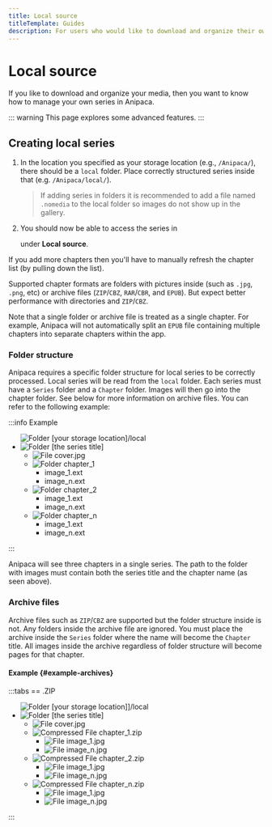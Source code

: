 ```yaml
---
title: Local source
titleTemplate: Guides
description: For users who would like to download and organize their own media.
---
```


# Local source

If you like to download and organize your media, then you want to know how to manage your own series in Anipaca.

::: warning
This page explores some advanced features.
:::

## Creating local series

1. In the location you specified as your storage location (e.g., `/Anipaca/`), there should be a `local` folder. Place correctly structured series inside that (e.g. `/Anipaca/local/`).

    > If adding series in folders it is recommended to add a file named `.nomedia` to the local folder so images do not show up in the gallery.

1. You should now be able to access the series in <nav to="sources"> under **Local source**.

If you add more chapters then you'll have to manually refresh the chapter list (by pulling down the list).

Supported chapter formats are folders with pictures inside (such as `.jpg`, `.png`, etc) or archive files (`ZIP`/`CBZ`, `RAR`/`CBR`, and `EPUB`).
But expect better performance with directories and `ZIP`/`CBZ`.

Note that a single folder or archive file is treated as a single chapter. For example, Anipaca will not automatically split an `EPUB` file containing multiple chapters into separate chapters within the app.

### Folder structure

Anipaca requires a specific folder structure for local series to be correctly processed.
Local series will be read from the `local` folder.
Each series must have a `Series` folder and a `Chapter` folder.
Images will then go into the chapter folder.
See below for more information on archive files.
You can refer to the following example:

:::info Example
<div class="tree">
  <ul>
    <img src="/img/folder.svg" alt="Folder" class="tree-icon icon-folder">
    <span class="folder root">[your storage location]/local</span>
    <li>
      <img src="/img/folder.svg" alt="Folder" class="tree-icon icon-folder">
      <span class="folder main">[the series title]</span>
      <ul>
        <li>
          <img src="/img/jpeg.svg" alt="File" class="tree-icon icon-jpeg">
          <span class="file jpg">cover<span class="file-extension">.jpg</span></span>
        </li>
        <li>
          <img src="/img/folder.svg" alt="Folder" class="tree-icon icon-folder">
          <span class="folder">chapter_1</span>
          <ul>
            <li><span class="file">image_1<span class="file-extension">.ext</span></span></li>
            <li><span class="file">image_n<span class="file-extension">.ext</span></span></li>
          </ul>
        </li>
        <li>
          <img src="/img/folder.svg" alt="Folder" class="tree-icon icon-folder">
          <span class="folder">chapter_2</span>
          <ul>
            <li><span class="file">image_1<span class="file-extension">.ext</span></span></li>
            <li><span class="file">image_n<span class="file-extension">.ext</span></span></li>
          </ul>
        </li>
        <li>
          <img src="/img/folder.svg" alt="Folder" class="tree-icon icon-folder">
          <span class="folder">chapter_n</span>
          <ul>
            <li><span class="file">image_1<span class="file-extension">.ext</span></span></li>
            <li><span class="file">image_n<span class="file-extension">.ext</span></span></li>
          </ul>
        </li>
      </ul>
    </li>
  </ul>
</div>
:::

Anipaca will see three chapters in a single series.
The path to the folder with images must contain both the series title and the chapter name (as seen above).

### Archive files

Archive files such as `ZIP`/`CBZ` are supported but the folder structure inside is not.
Any folders inside the archive file are ignored.
You must place the archive inside the `Series` folder where the name will become the `Chapter` title.
All images inside the archive regardless of folder structure will become pages for that chapter.

#### Example {#example-archives}

:::tabs
== .ZIP
<div class="tree">
  <ul>
    <img src="/img/folder.svg" alt="Folder" class="tree-icon icon-folder">
    <span class="folder root">[your storage location]]/local</span>
    <li>
      <img src="/img/folder.svg" alt="Folder" class="tree-icon icon-folder">
      <span class="folder main">[the series title]</span>
      <ul>
        <li>
          <img src="/img/jpeg.svg" alt="File" class="tree-icon icon-jpeg">
          <span class="file jpg">cover<span class="file-extension">.jpg</span></span>
        </li>
        <li>
          <img src="/img/zip.svg" alt="Compressed File" class="tree-icon icon-zip">
          <span class="file zip">chapter_1<span class="file-extension">.zip</span></span>
          <ul>
            <li>
              <img src="/img/jpeg.svg" alt="File" class="tree-icon icon-jpeg">
              <span class="file jpg">image_1<span class="file-extension">.jpg</span></span>
            </li>
            <li>
              <img src="/img/jpeg.svg" alt="File" class="tree-icon icon-jpeg">
              <span class="file jpg">image_n<span class="file-extension">.jpg</span></span>
            </li>
          </ul>
        </li>
        <li>
          <img src="/img/zip.svg" alt="Compressed File" class="tree-icon icon-zip">
          <span class="file zip">chapter_2<span class="file-extension">.zip</span></span>
          <ul>
            <li>
              <img src="/img/jpeg.svg" alt="File" class="tree-icon icon-jpeg">
              <span class="file jpg">image_1<span class="file-extension">.jpg</span></span>
            </li>
            <li>
              <img src="/img/jpeg.svg" alt="File" class="tree-icon icon-jpeg">
              <span class="file jpg">image_n<span class="file-extension">.jpg</span></span>
            </li>
          </ul>
        </li>
        <li>
          <img src="/img/zip.svg" alt="Compressed File" class="tree-icon icon-zip">
          <span class="file zip">chapter_n<span class="file-extension">.zip</span></span>
          <ul>
            <li>
              <img src="/img/jpeg.svg" alt="File" class="tree-icon icon-jpeg">
              <span class="file jpg">image_1<span class="file-extension">.jpg</span></span>
            </li>
            <li>
              <img src="/img/jpeg.svg" alt="File" class="tree-icon icon-jpeg">
              <span class="file jpg">image_n<span class="file-extension">.jpg</span></span>
            </li>
          </ul>
        </li>
      </ul>
    </li>
  </ul>
</div>
:::

<style scoped>
  @import "../../../.vitepress/theme/styles/tree.styl"
</style>
